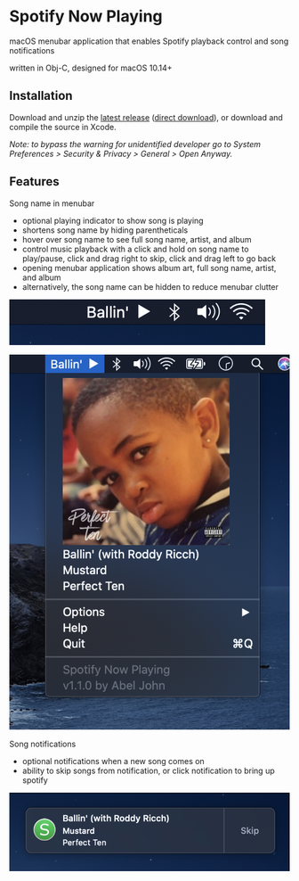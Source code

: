 # Spotify Now Playing

macOS menubar application that enables Spotify playback control and song notifications

written in Obj-C, designed for macOS 10.14+

## Installation

Download and unzip the [latest release](https://github.com/abeljohn/spotify-now-playing/releases/latest) ([direct download](https://github.com/abeljohn/spotify-now-playing/releases/latest/download/SpotifyNowPlaying.app.zip)), or download and compile the source in Xcode.

*Note: to bypass the warning for unidentified developer go to System Preferences > Security & Privacy > General > Open Anyway.*

## Features

Song name in menubar
- optional playing indicator to show song is playing
- shortens song name by hiding parentheticals
- hover over song name to see full song name, artist, and album
- control music playback with a click and hold on song name to play/pause, click and drag right to skip, click and drag left to go back
- opening menubar application shows album art, full song name, artist, and album
- alternatively, the song name can be hidden to reduce menubar clutter

![menubar screenshot](screenshots/menubar.png "Song name displayed with playing indicator")

![application screenshot](screenshots/app.png "Expanded menubar application")

Song notifications
- optional notifications when a new song comes on
- ability to skip songs from notification, or click notification to bring up spotify

![notification screenshot](screenshots/notification.png "Song notification")
